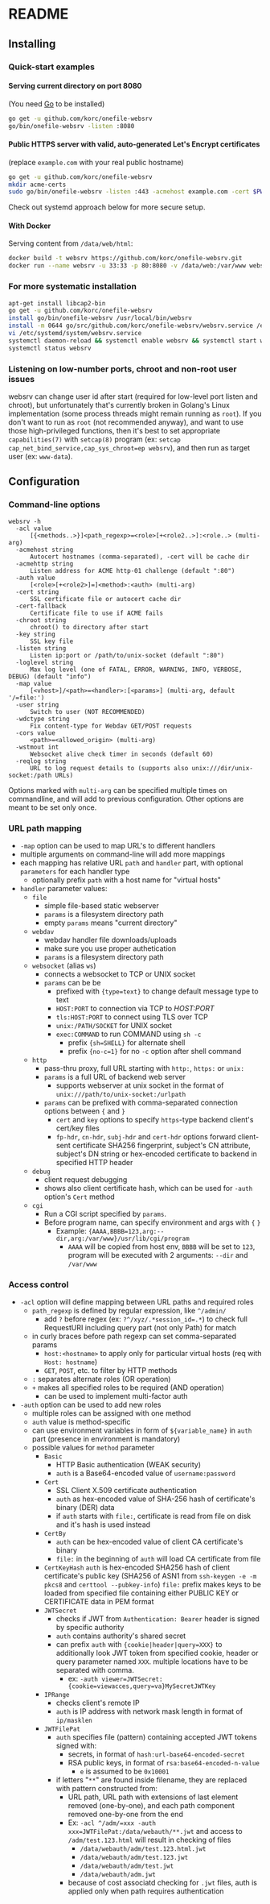 # README

## Installing

### Quick-start examples

#### Serving current directory on port 8080

(You need [Go](https://golang.org/dl/) to be installed)

```sh
go get -u github.com/korc/onefile-websrv
go/bin/onefile-websrv -listen :8080
```

#### Public HTTPS server with valid, auto-generated Let's Encrypt certificates

(replace `example.com` with your real public hostname)

```sh
go get -u github.com/korc/onefile-websrv
mkdir acme-certs
sudo go/bin/onefile-websrv -listen :443 -acmehost example.com -cert $PWD/acme-certs -map /=file:/var/www
```

Check out systemd approach below for more secure setup.

#### With Docker

Serving content from `/data/web/html`:

```sh
docker build -t websrv https://github.com/korc/onefile-websrv.git
docker run --name websrv -u 33:33 -p 80:8080 -v /data/web:/var/www websrv -listen :8080
```

### For more systematic installation

```sh
apt-get install libcap2-bin
go get -u github.com/korc/onefile-websrv
install go/bin/onefile-websrv /usr/local/bin/websrv
install -m 0644 go/src/github.com/korc/onefile-websrv/websrv.service /etc/systemd/system/
vi /etc/systemd/system/websrv.service
systemctl daemon-reload && systemctl enable websrv && systemctl start websrv
systemctl status websrv
```

### Listening on low-number ports, chroot and non-root user issues

websrv can change user id after start (required for low-level port listen and chroot), but unfortunately that's currently broken in Golang's Linux implementation (some process threads might remain running as `root`). If you don't want to run as `root` (not recommended anyway), and want to use those high-privileged functions, then it's best to set appropriate `capabilities(7)` with `setcap(8)` program (ex: `setcap cap_net_bind_service,cap_sys_chroot=ep websrv`), and then run as target user (ex: `www-data`).

## Configuration

### Command-line options

```text
websrv -h
  -acl value
      [{<methods..>}]<path_regexp>=<role>[+<role2..>]:<role..> (multi-arg)
  -acmehost string
      Autocert hostnames (comma-separated), -cert will be cache dir
  -acmehttp string
      Listen address for ACME http-01 challenge (default ":80")
  -auth value
      [<role>[+<role2>]=]<method>:<auth> (multi-arg)
  -cert string
      SSL certificate file or autocert cache dir
  -cert-fallback
      Certificate file to use if ACME fails
  -chroot string
      chroot() to directory after start
  -key string
      SSL key file
  -listen string
      Listen ip:port or /path/to/unix-socket (default ":80")
  -loglevel string
      Max log level (one of FATAL, ERROR, WARNING, INFO, VERBOSE, DEBUG) (default "info")
  -map value
      [<vhost>]/<path>=<handler>:[<params>] (multi-arg, default '/=file:')
  -user string
      Switch to user (NOT RECOMMENDED)
  -wdctype string
      Fix content-type for Webdav GET/POST requests
  -cors value
      <path>=<allowed_origin> (multi-arg)
  -wstmout int
      Websocket alive check timer in seconds (default 60)
  -reqlog string
      URL to log request details to (supports also unix:///dir/unix-socket:/path URLs)
```

Options marked with `multi-arg` can be specified multiple times on commandline, and will add to previous configuration. Other options are meant to be set only once.

### URL path mapping

- `-map` option can be used to map URL's to different handlers
- multiple arguments on command-line will add more mappings
- each mapping has relative URL `path` and `handler` part, with optional `parameters` for each handler type
  - optionally prefix `path` with a host name for "virtual hosts"
- `handler` parameter values:
  - `file`
    - simple file-based static webserver
    - `params` is a filesystem directory path
    - empty `params` means "current directory"
  - `webdav`
    - webdav handler file downloads/uploads
    - make sure you use proper authetication
    - `params` is a filesystem directory path
  - `websocket` (alias `ws`)
    - connects a websocket to TCP or UNIX socket
    - `params` can be be
      - prefixed with `{type=text}` to change default message type to text
      - `HOST:PORT` to connection via TCP to _HOST:PORT_
      - `tls:HOST:PORT` to connect using TLS over TCP
      - `unix:/PATH/SOCKET` for UNIX socket
      - `exec:COMMAND` to run COMMAND using `sh -c`
        - prefix `{sh=SHELL}` for alternate shell
        - prefix `{no-c=1}` for no `-c` option after shell command
  - `http`
    - pass-thru proxy, full URL starting with `http:`, `https:` or `unix:`
    - `params` is a full URL of backend web server
      - supports webserver at unix socket in the format of `unix:///path/to/unix-socket:/urlpath`
    - `params` can be prefixed with comma-separated connection options between `{` and `}`
      - `cert` and `key` options to specify `https`-type backend client's cert/key files 
      - `fp-hdr`, `cn-hdr`, `subj-hdr` and `cert-hdr` options forward client-sent certificate SHA256 fingerprint,
       subject's CN attribute, subject's DN string or hex-encoded certificate to backend in specified HTTP header
  - `debug`
    - client request debugging
    - shows also client certificate hash, which can be used for `-auth` option's `Cert` method
  - `cgi`
    - Run a CGI script specified by `params`.
    - Before program name, can specify environment and args with `{` `}`
      - Example: `{AAAA,BBBB=123,arg:--dir,arg:/var/www}/usr/lib/cgi/program`
        - `AAAA` will be copied from host env, `BBBB` will be set to `123`, program will be executed with 2 arguments:
         `--dir` and `/var/www`

### Access control

- `-acl` option will define mapping between URL paths and required roles
  - `path_regexp` is defined by regular expression, like `^/admin/`
    - add `?` before regex (ex: `?^/xyz/.*session_id=.*`) to check full RequestURI including query part (not only Path) for match
  - in curly braces before path regexp can set comma-separated params
    - `host:<hostname>` to apply only for particular virtual hosts (req with `Host: hostname`)
    - `GET`, `POST`, etc. to filter by HTTP methods 
  - `:` separates alternate roles (OR operation)
  - `+` makes all specified roles to be required (AND operation)
    - can be used to implement multi-factor auth
- `-auth` option can be used to add new roles
  - multiple roles can be assigned with one method
  - `auth` value is method-specific
  - can use environment variables in form of `${variable_name}` in `auth` part (presence in environment is mandatory)
  - possible values for `method` parameter
    - `Basic`
      - HTTP Basic authentication (WEAK security)
      - `auth` is a Base64-encoded value of `username:password`
    - `Cert`
      - SSL Client X.509 certificate authentication
      - `auth` as hex-encoded value of SHA-256 hash of certificate's binary (DER) data
      - if `auth` starts with `file:`, certificate is read from file on disk and it's hash is used instead
    - `CertBy`
      - `auth` can be hex-encoded value of client CA certificate's binary
      - `file:` in the beginning of `auth` will load CA certificate from file
    - `CertKeyHash`
       `auth` is hex-encoded SHA256 hash of client certificate's public key (SHA256 of ASN1 from `ssh-keygen -e -m pkcs8` and `certtool --pubkey-info`)
       `file:` prefix makes keys to be loaded from specified file containing either PUBLIC KEY or CERTIFICATE data in PEM format
    - `JWTSecret`
      - checks if JWT from `Authentication: Bearer` header is signed by specific authority
      - `auth` contains authority's shared secret
      - can prefix `auth` with `{cookie|header|query=XXX}` to additionally look JWT token from specified cookie, header or query parameter named `XXX`. multiple locations have to be separated with comma.
        - ex: `-auth viewer=JWTSecret:{cookie=viewacces,query=va}MySecretJWTKey`
    - `IPRange`
      - checks client's remote IP
      - `auth` is IP address with network mask length in format of `ip/masklen`
    - `JWTFilePat`
      - `auth` specifies file (pattern) containing accepted JWT tokens signed with:
        - secrets, in format of `hash:url-base64-encoded-secret`
        - RSA public keys, in format of `rsa:base64-encoded-n-value`
          - `e` is assumed to be `0x10001`
      - if letters "`**`" are found inside filename, they are replaced with pattern constructed from:
        - URL path, URL path with extensions of last element removed (one-by-one), and each path component removed one-by-one from the end
        - Ex: `-acl ^/adm/=xxx -auth xxx=JWTFilePat:/data/webauth/**.jwt` and access to `/adm/test.123.html` will result in checking of files
            - `/data/webauth/adm/test.123.html.jwt`
            - `/data/webauth/adm/test.123.jwt`
            - `/data/webauth/adm/test.jwt`
            - `/data/webauth/adm.jwt`
        - because of cost associatd checking for `.jwt` files, auth is applied only when path requires authentication
